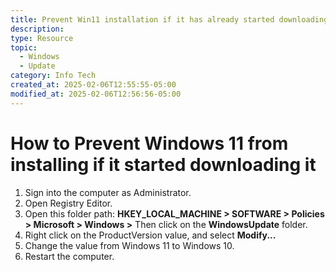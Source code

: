 ```yaml
---
title: Prevent Win11 installation if it has already started downloading it
description: 
type: Resource
topic:
  - Windows
  - Update
category: Info Tech
created_at: 2025-02-06T12:55:55-05:00
modified_at: 2025-02-06T12:56:56-05:00
---
```

# How to Prevent Windows 11 from installing if it started downloading it
1.  Sign into the computer as Administrator.
2.  Open Registry Editor.
3.  Open this folder path: **HKEY_LOCAL_MACHINE > SOFTWARE > Policies > Microsoft > Windows >** Then click on the **WindowsUpdate** folder.
4.  Right click on the ProductVersion value, and select **Modify...**
5.  Change the value from Windows 11 to Windows 10.
6.  Restart the computer.






